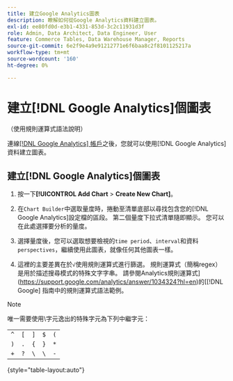 ```yaml
---
title: 建立Google Analytics圖表
description: 瞭解如何從Google Analytics資料建立圖表。
exl-id: ee80fd0d-e3b1-4331-853d-3c2c11931d3f
role: Admin, Data Architect, Data Engineer, User
feature: Commerce Tables, Data Warehouse Manager, Reports
source-git-commit: 6e2f9e4a9e91212771e6f6baa8c2f8101125217a
workflow-type: tm+mt
source-wordcount: '160'
ht-degree: 0%

---
```


# 建立[!DNL Google Analytics]個圖表

（使用規則運算式語法說明）

連線[[!DNL Google Analytics] 帳戶](../../data-analyst/importing-data/integrations/google-analytics.md)之後，您就可以使用[!DNL Google Analytics]資料建立圖表。

## 建立[!DNL Google Analytics]個圖表

1. 按一下&#x200B;**[!UICONTROL Add Chart** > **Create New Chart]**。

1. 在`Chart Builder`中選取量度時，捲動至清單底部以尋找包含您的[!DNL Google Analytics]設定檔的區段。 第二個量度下拉式清單隨即顯示。 您可以在此處選擇要分析的量度。

1. 選擇量度後，您可以選取想要檢視的`time period`、`interval`和資料`perspectives`，繼續使用此圖表，就像任何其他圖表一樣。

1. 這裡的主要差異在於`√`使用規則運算式進行篩選。 規則運算式（簡稱regex）是用於描述搜尋模式的特殊文字字串。 請參閱Analytics規則運算式](https://support.google.com/analytics/answer/1034324?hl=en)的[[!DNL Google] 指南中的規則運算式語法範例。

>[!NOTE]
>
>唯一需要使用\字元逸出的特殊字元為下列中繼字元：

| | | | | |
|-----|-----|-----|-----|-----|
| `^` | `[` | `]` | `$` | `(` |
| `)` | `.` | `{` | `}` | `*` |
| `+` | `?` | `\` | `\` | `-` |

{style="table-layout:auto"}

